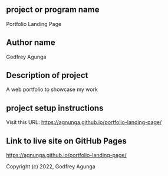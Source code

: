 ## project or program name 
Portfolio Landing Page

## Author name
Godfrey Agunga

## Description of project
A web portfolio to showcase my work

## project setup instructions
Visit this URL: https://agnunga.github.io/portfolio-landing-page/

## Link to live site on GitHub Pages
https://agnunga.github.io/portfolio-landing-page/

Copyright (c) 2022, Godfrey Agunga
